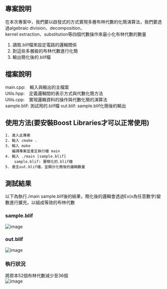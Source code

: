 ## 專案說明
在本次專案中，我們要以啟發式的方式實現多層布林代數的化簡演算法，我們要透過algebraic division、decomposition、  
kernel extraction、substitution等四個代數操作來最小化布林代數的數量
1. 讀取.blif檔來設定電路的邏輯關係
2. 對這些多層級的布林代數進行化簡
3. 輸出簡化後的.blif檔
## 檔案說明  
main.cpp:　輸入與輸出的主檔案  
Utils.hpp:　定義邏輯間的表示方式與代數化簡方法  
Utils.cpp:　實現邏輯資料的操作與代數化簡的演算法  
sample.blif: 測試用的.blif檔
out.blif: sample.blif化簡後的輸出
## 使用方法(要安裝Boost Libraries才可以正常使用)
    1. 進入此專案
    2. 輸入 cmake .
    3. 輸入 make
       編譯專案並產生執行檔 main
    4. 輸入 ./main [sample.blif]
        sample.blif: 要簡化的.blif檔
    5. 產生out.blif檔，並顯示化簡後的邏輯數量


## 測試結果
以下為執行./main sample.blif後的結果，簡化後的邏輯會透過Ex(x為任意數字)變數進行擴充，以組成等效的布林代數  
### sample.blif
![image](https://github.com/user-attachments/assets/e832aaf8-96a2-4597-be8c-5776352e38ae)
### out.blif
![image](https://github.com/user-attachments/assets/c291b6b8-43a4-4170-bbf8-8310b0d88808)
### 執行狀況
將原本52個布林代數減少至36個  
![image](https://github.com/user-attachments/assets/1031dceb-d83f-4eeb-a60a-aaaef5958ca2)





